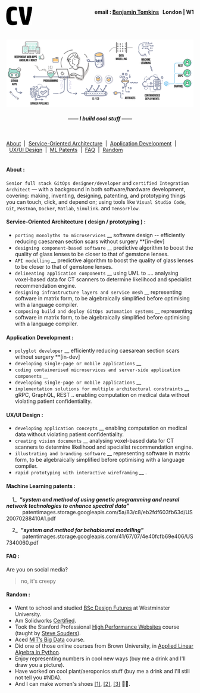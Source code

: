 <a name="cv"><img align="left" src="./images/CV-3.svg" height="50"/></a>
<h4 align="right">email&nbsp;:&nbsp;<a href="mailto:bentomkins@gmail.com">Benjamin Tomkins</a>&nbsp;&nbsp;&nbsp;London | W1</h4>
<br><br>
<p align="center" ><a name="journey"><img src="./images/cv-art-8.svg" width="900"/></a></p>

<h4 align="center"><i>—— I build cool stuff ——</i></h4><br>

[About](#About)&nbsp;&nbsp;|&nbsp;&nbsp;[Service-Oriented Architecture](#SOA)&nbsp;&nbsp;|&nbsp;&nbsp;[Application Development](#APPS)&nbsp;&nbsp;|&nbsp;&nbsp;[UX/UI Design](#UI)&nbsp;&nbsp;|&nbsp;&nbsp;[ML Patents](#PATENTS)&nbsp;&nbsp;|&nbsp;&nbsp;[FAQ](#FAQ)&nbsp;&nbsp;|&nbsp;&nbsp;[Random](#Random)
<br><br>


#### <a name="About"></a>About :

`Senior full stack GitOps designer/developer` and `certified Integration Architect` — with a background in both software/hardware development, covering: making, inventing, designing, patenting, and prototyping things you can touch, click, and depend on; using tools like `Visual Studio Code`, `Git`, `Postman`, `Docker`, `Matlab`, `Simulink`. and `TensorFlow`.


#### <a name="SOA"></a>Service-Oriented Architecture ( design / prototyping ) :

+ `porting monolyths to microservices` __ software design -- efficiently reducing caesarean section scars without surgery **[in-dev]
+ `designing component-based software` __ predictive algorithm to boost the quality of glass lenses to be closer to that of gemstone lenses.
+ `API modelling` __ predictive algorithm to boost the quality of glass lenses to be closer to that of gemstone lenses.
+ `delineating application components` __ using UML to ....  analysing voxel-based data for CT scanners to determine likelihood and specialist recommendation engine.
+ `designing infrastructure layers and service mesh` __ representing software in matrix form, to be algebraically simplified before optimising with a language compiler.
+ `composing build and deploy GitOps automation systems` __ representing software in matrix form, to be algebraically simplified before optimising with a language compiler.

#### <a name="APPS"></a>Application Development :
+ `polyglot developer` __ efficiently reducing caesarean section scars without surgery **[in-dev]
+ `developing single-page or mobile applications` __ 
+ `coding containerised microservices and server-side application components` __ 
+ `developing single-page or mobile applications` __ 
+ `implementation solutions for multiple architectural constraints` __ gRPC, GraphQL, REST .. enabling computation on medical data without violating patient confidentiality.


#### <a name="UI"></a>UX/UI Design :

+ `developing application concepts` __ enabling computation on medical data without violating patient confidentiality.
+ `creating vision documents` __ analysing voxel-based data for CT scanners to determine likelihood and specialist recommendation engine.
+ `illustrating and branding software` __ representing software in matrix form, to be algebraically simplified before optimising with a language compiler.
+ `rapid prototyping with interactive wireframing` __ .


#### <a name="PATENTS"></a>Machine Learning patents :
&nbsp;&nbsp;&nbsp;&nbsp;1_&nbsp;&nbsp;<b><i>"system and method of using genetic programming and neural network technologies to enhance spectral data"</i></b><br>
&nbsp;&nbsp;&nbsp;&nbsp;&nbsp;&nbsp;&nbsp;&nbsp;&nbsp;&nbsp;&nbsp;patentimages.storage.googleapis.com/5a/83/c8/eb2fdf603fb63d/US20070288410A1.pdf

&nbsp;&nbsp;&nbsp;&nbsp;2_&nbsp;&nbsp;<b><i>"system and method for behabioural modelling"</i></b><br>
&nbsp;&nbsp;&nbsp;&nbsp;&nbsp;&nbsp;&nbsp;&nbsp;&nbsp;&nbsp;&nbsp;patentimages.storage.googleapis.com/41/67/07/4e40fcfb69e406/US7340060.pdf


#### <a name="FAQ"></a>FAQ :
Are you on social media?
> no, it's creepy


#### <a name="Random"></a>Random :
+ Went to school and studied <a href="https://github.com/Benjamin-Tomkins/CV/blob/master/images/degree.jpg">BSc Design Futures</a> at Westminster University.
+ Am Solidworks <a href="https://github.com/Benjamin-Tomkins/CV/blob/master/images/solidworks.png">Certified</a>.
+ Took the Stanford Professional <a href="https://github.com/Benjamin-Tomkins/CV/blob/master/images/stanford.jpg">High Performance Websites</a> course (taught by <a href="https://stevesouders.com/about.php">Steve Souders</a>).
+ Aced <a href="https://github.com/Benjamin-Tomkins/CV/blob/master/images/big_data.png">MIT’s Big Data</a> course.
+ Did one of those online courses from Brown University, in <a href="https://github.com/Benjamin-Tomkins/CV/blob/master/images/linear_algebra.png">Applied Linear Algebra in Python</a>.
+ Enjoy representing numbers in cool new ways (buy me a drink and I'll draw you a picture).
+ Have worked on cool plant/aeroponics stuff (buy me a drink and I'll still not tell you #NDA).
+ And I can make women's shoes <a href="https://github.com/Benjamin-Tomkins/CV/blob/master/images/shoes_1.jpg">[1]</a>, <a href="https://github.com/Benjamin-Tomkins/CV/blob/master/images/shoes_2.jpg">[2]</a>, <a href="https://github.com/Benjamin-Tomkins/CV/blob/master/images/shoes_3.jpg">[3]</a> 🤷‍♀️.
